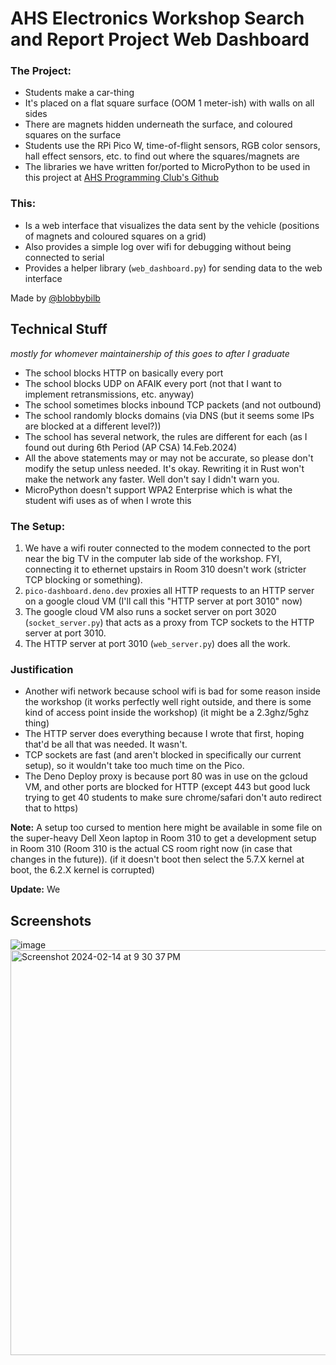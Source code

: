 # AHS Electronics Workshop Search and Report Project Web Dashboard

### The Project:
- Students make a car-thing
- It's placed on a flat square surface (OOM 1 meter-ish) with walls on all sides
- There are magnets hidden underneath the surface, and coloured squares on the surface
- Students use the RPi Pico W, time-of-flight sensors, RGB color sensors, hall effect sensors, etc. to find out where the squares/magnets are
- The libraries we have written for/ported to MicroPython to be used in this project at [AHS Programming Club's Github](https://github.com/AHSPC)

### This:
- Is a web interface that visualizes the data sent by the vehicle (positions of magnets and coloured squares on a grid)
- Also provides a simple log over wifi for debugging without being connected to serial
- Provides a helper library (`web_dashboard.py`) for sending data to the web interface

Made by [@blobbybilb](https://github.com/blobbybilb)

## Technical Stuff 
*mostly for whomever maintainership of this goes to after I graduate*
- The school blocks HTTP on basically every port
- The school blocks UDP on AFAIK every port (not that I want to implement retransmissions, etc. anyway)
- The school sometimes blocks inbound TCP packets (and not outbound)
- The school randomly blocks domains (via DNS (but it seems some IPs are blocked at a different level?))
- The school has several network, the rules are different for each (as I found out during 6th Period (AP CSA) 14.Feb.2024)
- All the above statements may or may not be accurate, so please don't modify the setup unless needed. It's okay. Rewriting it in Rust won't make the network any faster. Well don't say I didn't warn you.
- MicroPython doesn't support WPA2 Enterprise which is what the student wifi uses as of when I wrote this
### The Setup:
1. We have a wifi router connected to the modem connected to the port near the big TV in the computer lab side of the workshop. FYI, connecting it to ethernet upstairs in Room 310 doesn't work (stricter TCP blocking or something).
2. `pico-dashboard.deno.dev` proxies all HTTP requests to an HTTP server on a google cloud VM (I'll call this "HTTP server at port 3010" now)
3. The google cloud VM also runs a socket server on port 3020 (`socket_server.py`) that acts as a proxy from TCP sockets to the HTTP server at port 3010.
4. The HTTP server at port 3010 (`web_server.py`) does all the work.
### Justification
- Another wifi network because school wifi is bad for some reason inside the workshop (it works perfectly well right outside, and there is some kind of access point inside the workshop) (it might be a 2.3ghz/5ghz thing)
- The HTTP server does everything because I wrote that first, hoping that'd be all that was needed. It wasn't.
- TCP sockets are fast (and aren't blocked in specifically our current setup), so it wouldn't take too much time on the Pico.
- The Deno Deploy proxy is because port 80 was in use on the gcloud VM, and other ports are blocked for HTTP (except 443 but good luck trying to get 40 students to make sure chrome/safari don't auto redirect that to https)

**Note:** A setup too cursed to mention here might be available in some file on the super-heavy Dell Xeon laptop in Room 310 to get a development setup in Room 310 (Room 310 is the actual CS room right now (in case that changes in the future)). (if it doesn't boot then select the 5.7.X kernel at boot, the 6.2.X kernel is corrupted)

**Update:** We 


## Screenshots

![image](https://github.com/blobbybilb/AHS_Electronics_pico_search_project_web_dashboard/assets/58201828/12c03934-407a-461c-b25b-2c1d57de6875)
<img width="648" alt="Screenshot 2024-02-14 at 9 30 37 PM" src="https://github.com/blobbybilb/AHS_Electronics_pico_search_project_web_dashboard/assets/58201828/0332f15e-98a4-465f-8359-c4d75afade2c">
